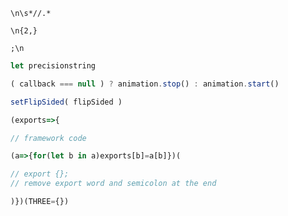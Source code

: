 ```
\n\s*//.*
```
```
\n{2,}
```
```
;\n
```
```javascript
let precisionstring
```
```javascript
( callback === null ) ? animation.stop() : animation.start()
```
```javascript
setFlipSided( flipSided )
```
```javascript
(exports=>{
```
```javascript
// framework code
```
```javascript
(a=>{for(let b in a)exports[b]=a[b]})(
```
```javascript
// export {};
// remove export word and semicolon at the end
```
```javascript
)})(THREE={})
```
